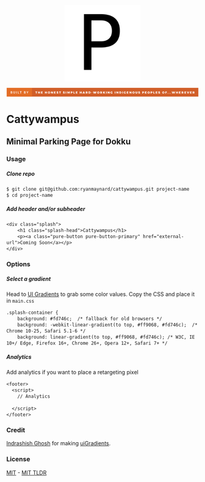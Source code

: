 <p align="center">
  <img height="200" src="./cattywampus.png">
</p>

![badge](./badge.png)

# Cattywampus
## Minimal Parking Page for Dokku


### Usage

##### Clone repo

```
$ git clone git@github.com:ryanmaynard/cattywampus.git project-name
$ cd project-name
```

##### Add header and/or subheader

```
<div class="splash">
	<h1 class="splash-head">Cattywampus</h1>
	<p><a class="pure-button pure-button-primary" href="external-url">Coming Soon</a></p>
</div>
```
### Options

##### Select a gradient
Head to [UI Gradients][uigradients] to grab some color values. Copy the CSS and place it in `main.css`
 
```
.splash-container {
    background: #fd746c;  /* fallback for old browsers */
    background: -webkit-linear-gradient(to top, #ff9068, #fd746c);  /* Chrome 10-25, Safari 5.1-6 */
    background: linear-gradient(to top, #ff9068, #fd746c); /* W3C, IE 10+/ Edge, Firefox 16+, Chrome 26+, Opera 12+, Safari 7+ */
```
##### Analytics 
Add analytics if you want to place a retargeting pixel

```
<footer>
  <script>
    // Analytics 

  </script>
</footer>
```
### Credit
[Indrashish Ghosh][ghosh] for making [uiGradients][uigradients].

### License

[MIT][mit] - [MIT TLDR][mit-tldr]

[uigradients]: https://uigradients.com/
[ghosh]: https://github.com/ghosh
[mit]: ./LICENSE
[mit-tldr]: https://tldrlegal.com/license/mit-license